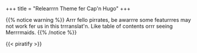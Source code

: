 +++
title = "Relearrrn Theme fer Cap'n Hugo"
+++

{{% notice warning %}}
Arrr fello pirrates, be awarrre some featurrres may not work fer us in this trrranslat'n. Like table of contents orrr seeing Merrrmaids.
{{% /notice %}}

{{< piratify >}}